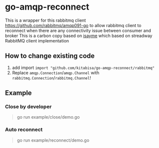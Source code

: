 # go-amqp-reconnect
This is a wrapper for this rabbitmq client https://github.com/rabbitmq/amqp091-go to allow rabbitmq client to reconnect when there are any connectivity issue between consumer and broker
This is a carbon copy based on [isayme](https://github.com/isayme/go-amqp-reconnect) which based on streadway RabbitMQ client implementation

## How to change existing code
1. add import `import "github.com/kitabisa/go-amqp-reconnect/rabbitmq"`
2. Replace `amqp.Connection`/`amqp.Channel` with `rabbitmq.Connection`/`rabbitmq.Channel`!

## Example
### Close by developer
> go run example/close/demo.go

### Auto reconnect
> go run example/reconnect/demo.go

